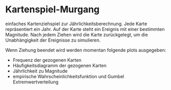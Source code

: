 # Kartenspiel-Murgang
einfaches Kartenziehspiel zur Jährlichkeitsberechnung.
Jede Karte repräsentiert ein Jahr. 
Auf der Karte steht ein Ereignis mit einer bestimmten Magnitude.
Nach jedem Ziehen wird die Karte zurückgelegt, um die Unabhängigkeit der Ereignisse zu simulieren. 

Wenn Ziehung beendet wird werden momentan folgende plots ausgegeben:
- Frequenz der gezogenen Karten
- Häufigkeitsdiagramm der gezogenen Karten
- Jährlichkeit zu Magnitude
- empirische Wahrscheinlichkeitsfunktion und Gumbel Extremwertverteilung
